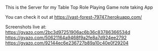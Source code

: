 This is the Server for my Table Top Role Playing Game note taking App

You can check it out at https://vast-forest-79747.herokuapp.com/

Screenshots live at: 
https://gyazo.com/2bc3d97251906ac6b36c83786366534d
https://gyazo.com/50621164a9468f9a2fe8a7d924ee2792
https://gyazo.com/92144ec6e236727b89a10c40e0f29204